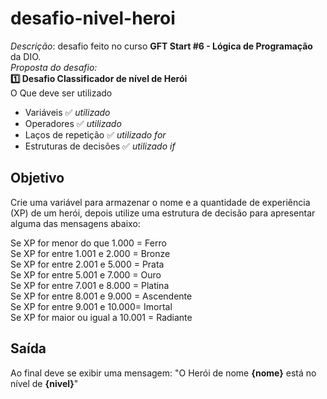# desafio-nivel-heroi
_Descrição_: desafio feito no curso __GFT Start #6 - Lógica de Programação__ da DIO.  
_Proposta do desafio:_  
__1️⃣ Desafio Classificador de nível de Herói__  
O Que deve ser utilizado
- Variáveis ✅ _utilizado_
- Operadores ✅ _utilizado_
- Laços de repetição ✅ _utilizado for_
- Estruturas de decisões ✅ _utilizado if_

## Objetivo

Crie uma variável para armazenar o nome e a quantidade de experiência (XP) de um herói, depois utilize uma estrutura de decisão para apresentar alguma das mensagens abaixo:

Se XP for menor do que 1.000 = Ferro  
Se XP for entre 1.001 e 2.000 = Bronze  
Se XP for entre 2.001 e 5.000 = Prata  
Se XP for entre 5.001 e 7.000 = Ouro  
Se XP for entre 7.001 e 8.000 = Platina  
Se XP for entre 8.001 e 9.000 = Ascendente  
Se XP for entre 9.001 e 10.000= Imortal  
Se XP for maior ou igual a 10.001 = Radiante  

## Saída

Ao final deve se exibir uma mensagem:
"O Herói de nome **{nome}** está no nível de **{nivel}**"
